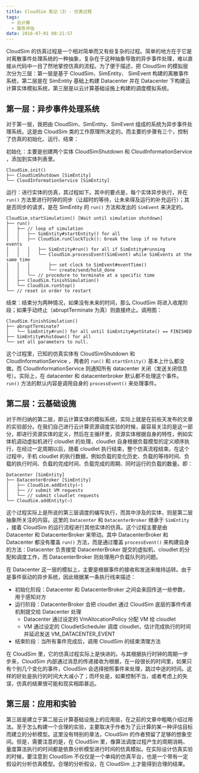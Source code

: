 ```yaml
---
title: CloudSim 笔记（3）- 仿真过程
tags:
  - 云计算
  - 服务评估
date: 2016-07-01 00:21:57
---
```



CloudSim 的仿真过程是一个相对简单而又有些复杂的过程。简单的地方在于它是对离散事件处理系统的一种抽象，复杂在于这种抽象导致的异步事件处理，难以直接从代码中一目了然地掌控仿真的流程。为了便于描述，把 CloudSim 的模拟层次分为三层：第一层是基于 CloudSim、SimEntity、 SimEvent 构建的离散事件系统，第二层是在 SimEntity 基础上构建 Datacenter 并在 Datacenter 下构建云计算实体模拟系统，第三层是以云计算基础设施上构建的调度模拟系统。

<!-- more -->

## 第一层：异步事件处理系统

对于第一层，我把由 CloudSim、SimEntity、SimEvent 组成的系统为异步事件处理系统。这是由 CloudSim 类的工作原理所决定的。而主要的步骤有三个，控制了仿真的初始化、运行、结束：

初始化：主要是创建两个实体 CloudSimShutdown 和 CloudInformationService ，添加到实体列表里。

```
CloudSim.init()
├── CloudSimShutdown [SimEntity]
└── CloudInformationService [SimEntity]
```

运行：进行实体的仿真，其过程如下。其中的要点是，每个实体异步执行，并在 `run()` 方法里进行时钟的同步（让超时的等待，让未来得及运行的补充运行）；其是否同步的请求，是在 SimEntity 的 `run()` 方法和发出的 `SimEvent` 来决定的。

```
CloudSim.startSimulation() [Wait until simulation shutdown]
├── run()
│   ├── // loop of simulation
│   │   ├── SimEntity#startEntity() for all
│   │   ├── CloudSim.runClockTick(): break the loop if no future events
│   │   │   ├── SimEntity#run() for all if SimEntity#running
│   │   │   └── CloudSim.processEvent(SimEvent) while SimEvents at the same time
│   │   │       ├── set clock to SimEvent#eventTime()
│   │   │       └── create/send/hold_done
│   │   └── // procedure to terminate at a specific time
│   ├── CloudSim.finishSimulation()
│   └── CloudSim.runStop()
└── // reset in order to restart
```

结束：结束分为两种情况，如果没有未来的时间，那么 CloudSim 将进入收尾阶段；如果手动终止（abruptTerminate 为真）则直接终止。调用图：

```
CloudSim.finishSimulation()
├── abruptTerminate?
│   └── SimEntity#run() for all until SimEntity#getState() == FINISHED
├── SimEntity#shutdown() for all
└── set all parameters to null.
```

这个过程里，已知的仿真实体有 CloudSimShutdown 和 CloudInformationService ，两者的 `run()` 和 `startEntity()` 基本上什么都没做。而 CloudInformationService 则通知所有 datacenter 关闭（发送关闭信息号）。实际上，在 datacenter 和 datacenterbroker 默认都不处理这个事件。 `run()` 方法的默认内容是调用自身的 `processEvent()` 来处理事件。

## 第二层：云基础设施

对于所归纳的第二层，即云计算实体的模拟系统，实际上就是在前些天发布的文章的实验部分。在我们自己进行云计算资源调度实验的时候，最容易关注的是这一部分，即进行资源实体的定义，然后在主循环里，资源实体根据自身的特性，例如实体机调动虚拟机进行 cloudlet 的处理，cloudlet 自身根据负载模型的定义顺序执行，在经过一定周期以后，随着 cloudlet 执行结束，整个仿真流程结束。在这个过程中，手机 cloudlet 的执行数据，例如负载的变化历史、负载的等待时间、负载的执行时间、负载的完成时间、负载完成的周期、同时运行的负载的数量。即：

```
Datacenter [SimEntity]
├── DatacenterBroker [SimEntity]
│   ├── CloudSim.addEntity(~)
│   ├── // submit VM requests
│   └── // submit cloudlet requests
└── CloudSim.addEntity(~)
```

这个过程实际上是所说的第三层调度的编写执行，而其中涉及的实体，则是第二层抽象所关注的内容。这里的 `Datacenter` 和 `DatacenterBroker` 继承于 `SimEntity` ，接着 CloudSim 的运行流程进行其他实体的仿真。这个过程主要是由 Datacenter 和 DatacenterBroker 来带动。其中 DatacenterBroker 和 Datacenter 都没有覆盖 `run()` 方法，而是通过覆盖 `processEvent()` 来构建自身的方法：Datacenter 负责接受 DatacenterBroker 提交的虚拟机、cloudlet 的分配和调度工作，而 DatacenterBroker 则处理用户负载队列的问题。

在 Datacenter 这一层的模拟上，主要是根据事件的接收和发送来维持运转。由于是事件驱动的异步系统，因此根据某一条执行线来描述：
- 初始化阶段：Datacenter 和 DatacenterBroker 之间会来回传送一些参数，用于感知对方
- 运行阶段：DatacenterBroker 会把 cloudlet 通过 CloudSim 底层的事件传递机制提交给 Datacenter 处理
  - Datacenter 通过设定的 VmAllocationPolicy 分配 VM 给 cloudlet
  - VM 通过设定的 CloudletScheduler 调度 cloudlet，估计完成执行的时间并延迟发送 VM_DATACENTER_EVENT
- 结束阶段：当所有事件完成后，调用 CloudSim 的结束清理方法

在 CloudSim 里，它的仿真过程实际上是快进的。与其根据执行时钟的周期一步步来，CloudSim 内部通过消息的传递接收为根据，在一段很长的时间里，如果只有个别几个变化的事件，CloudSim 会选择按照事件来处理，跳过中途的时间。这样的好处是执行的时间大大减小了；而坏处是，如果控制不当，或者考虑上的失误，仿真的结果很可能和现实相距甚远。

## 第三层：应用和实验

第三层是建立于第二层云计算基础设施上的应用层，在之前的文章中粗略介绍过用法。至于怎么构建一个合理的实验，主要取决于作者为了云计算的某一种评估目标而建立的分析模型。这里没有特别的章法，CloudSim 的作者预留了足够的想象空间。但是，需要注意的是，在 CloudSim 里，像算法调度过程产生的周期消耗、量度算法执行的时间都是依靠分析模型进行时间的仿真模拟。在实际设计仿真实验的时候，要注意到 CloudSim 不仅仅是一个单纯的仿真平台，也是一个带有一定假设的分析仿真模型。合理的分析假设，在 CloudSim 上才能得到合理的结果。
